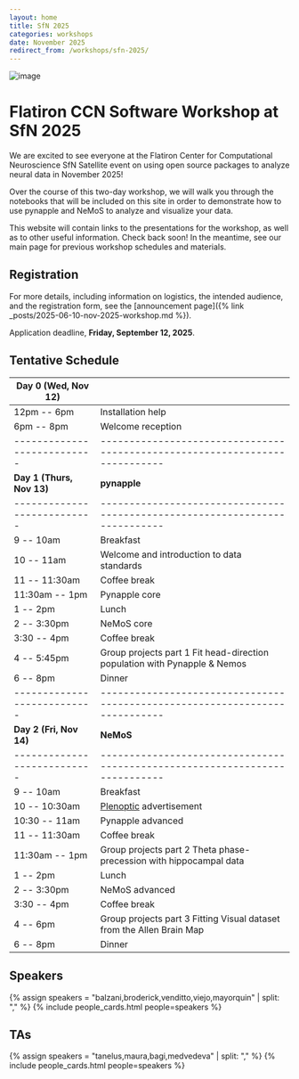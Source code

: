 ```yaml
---
layout: home
title: SfN 2025
categories: workshops
date: November 2025
redirect_from: /workshops/sfn-2025/
---
```


![image](/assets/sfn2025-banner.svg)

# Flatiron CCN Software Workshop at SfN 2025


We are excited to see everyone at the Flatiron Center for Computational Neuroscience SfN Satellite event on using open source packages to analyze neural data in November 2025!

Over the course of this two-day workshop, we will walk you through the notebooks that will be included on this site in order to demonstrate how to use pynapple and NeMoS to analyze and visualize your data.

This website will contain links to the presentations for the workshop, as well as to other useful information. Check back soon! In the meantime, see our main page for previous workshop schedules and materials.

## Registration

For more details, including information on logistics, the intended audience, and the registration form, see the [announcement page]({% link _posts/2025-06-10-nov-2025-workshop.md %}). 

Application deadline, **Friday, September 12, 2025**.

## Tentative Schedule

| Day 0 (Wed, Nov 12)       |                                                                           |
|---------------------------|---------------------------------------------------------------------------|
| 12pm -- 6pm               | Installation help                                                         |
| 6pm -- 8pm                | Welcome reception                                                         |
|---------------------------|---------------------------------------------------------------------------|
| **Day 1 (Thurs, Nov 13)** | **pynapple**                                                              |
|---------------------------|---------------------------------------------------------------------------|
| 9 -- 10am                 | Breakfast                                                                 |
| 10 -- 11am                | Welcome and introduction to data standards                                |
| 11 -- 11:30am             | Coffee break                                                              |
| 11:30am -- 1pm            | Pynapple core                                                             |
| 1 -- 2pm                  | Lunch                                                                     |
| 2 -- 3:30pm               | NeMoS core                                                                |
| 3:30 -- 4pm               | Coffee break                                                              |
| 4 -- 5:45pm               | Group projects part 1 Fit head-direction population with Pynapple & Nemos |
| 6 -- 8pm                  | Dinner                                                                    |
|---------------------------|---------------------------------------------------------------------------|
| **Day 2 (Fri, Nov 14)**   | **NeMoS**                                                                 |
|---------------------------|---------------------------------------------------------------------------|
| 9 -- 10am                 | Breakfast                                                                 |
| 10 -- 10:30am             | [Plenoptic](https://plenoptic.org) advertisement                          |
| 10:30 -- 11am             | Pynapple advanced                                                         |
| 11 -- 11:30am             | Coffee break                                                              |
| 11:30am -- 1pm            | Group projects part 2 Theta phase-precession with hippocampal data        |
| 1 -- 2pm                  | Lunch                                                                     |
| 2 -- 3:30pm               | NeMoS advanced                                                            |
| 3:30 -- 4pm               | Coffee break                                                              |
| 4 -- 6pm                  | Group projects part 3 Fitting Visual dataset from the Allen Brain Map     |
| 6 -- 8pm                  | Dinner                                                                    |

## Speakers

{% assign speakers = "balzani,broderick,venditto,viejo,mayorquin" | split: "," %}
{% include people_cards.html people=speakers %}

## TAs

{% assign speakers = "tanelus,maura,bagi,medvedeva" | split: "," %}
{% include people_cards.html people=speakers %}
